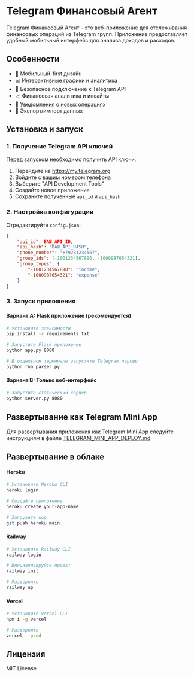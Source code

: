 # Telegram Финансовый Агент

Telegram Финансовый Агент - это веб-приложение для отслеживания финансовых операций из Telegram групп. Приложение предоставляет удобный мобильный интерфейс для анализа доходов и расходов.

## Особенности

- 📱 Мобильный-first дизайн
- 📊 Интерактивные графики и аналитика
- 🔐 Безопасное подключение к Telegram API
- 📈 Финансовая аналитика и инсайты
- 🔔 Уведомления о новых операциях
- 💾 Экспорт/импорт данных

## Установка и запуск

### 1. Получение Telegram API ключей

Перед запуском необходимо получить API ключи:

1. Перейдите на https://my.telegram.org
2. Войдите с вашим номером телефона
3. Выберите "API Development Tools"
4. Создайте новое приложение
5. Сохраните полученные `api_id` и `api_hash`

### 2. Настройка конфигурации

Отредактируйте `config.json`:

```json
{
    "api_id": ВАШ_API_ID,
    "api_hash": "ВАШ_API_HASH",
    "phone_number": "+79281234567",
    "group_ids": [-1001234567890, -1000987654321],
    "group_types": {
        "-1001234567890": "income",
        "-1000987654321": "expense"
    }
}
```

### 3. Запуск приложения

#### Вариант A: Flask приложение (рекомендуется)
```bash
# Установите зависимости
pip install -r requirements.txt

# Запустите Flask приложение
python app.py 8080

# В отдельном терминале запустите Telegram парсер
python run_parser.py
```

#### Вариант B: Только веб-интерфейс
```bash
# Запустите статический сервер
python server.py 8080
```

## Развертывание как Telegram Mini App

Для развертывания приложения как Telegram Mini App следуйте инструкциям в файле [TELEGRAM_MINI_APP_DEPLOY.md](TELEGRAM_MINI_APP_DEPLOY.md).

## Развертывание в облаке

#### Heroku
```bash
# Установите Heroku CLI
heroku login

# Создайте приложение
heroku create your-app-name

# Загрузите код
git push heroku main
```

#### Railway
```bash
# Установите Railway CLI
railway login

# Инициализируйте проект
railway init

# Разверните
railway up
```

#### Vercel
```bash
# Установите Vercel CLI
npm i -g vercel

# Разверните
vercel --prod
```

## Лицензия

MIT License